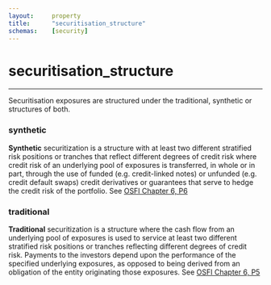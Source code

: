 ```yaml
---
layout:     property
title:      "securitisation_structure"
schemas:    [security]
---
```


# securitisation_structure

---

Securitisation exposures are structured under the traditional, synthetic or structures of both.

### synthetic
**Synthetic** securitization is a structure with at least two different stratified risk positions or tranches that reflect different degrees of credit risk where credit risk of an underlying pool of exposures is transferred, in whole or in part, through the use of funded (e.g. credit-linked notes) or unfunded (e.g. credit default swaps) credit derivatives or guarantees that serve to hedge the credit risk of the portfolio. 
See [OSFI Chapter 6, P6](https://www.osfi-bsif.gc.ca/Eng/fi-if/rg-ro/gdn-ort/gl-ld/Pages/CAR22_chpt6.aspx#ToC6.6.5)

### traditional
**Traditional** securitization is a structure where the cash flow from an underlying pool of exposures is used to service at least two different stratified risk positions or tranches reflecting different degrees of credit risk. Payments to the investors depend upon the performance of the specified underlying exposures, as opposed to being derived from an obligation of the entity originating those exposures.
See [OSFI Chapter 6, P5](https://www.osfi-bsif.gc.ca/Eng/fi-if/rg-ro/gdn-ort/gl-ld/Pages/CAR22_chpt6.aspx#ToC6.6.5)
